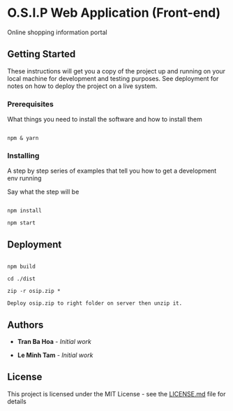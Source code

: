 
# O.S.I.P Web Application (Front-end)

  

Online shopping information portal

  

## Getting Started

  

These instructions will get you a copy of the project up and running on your local machine for development and testing purposes. See deployment for notes on how to deploy the project on a live system.

  

### Prerequisites

What things you need to install the software and how to install them

```

npm & yarn

```

### Installing

  

A step by step series of examples that tell you how to get a development env running

  

Say what the step will be

  

```

npm install

npm start

```

  

## Deployment

```

npm build

cd ./dist

zip -r osip.zip *

Deploy osip.zip to right folder on server then unzip it.

```
 
## Authors

  

*  **Tran Ba Hoa** - *Initial work*

*  **Le Minh Tam** - *Initial work*

  

## License

  

This project is licensed under the MIT License - see the [LICENSE.md](LICENSE.md) file for details
